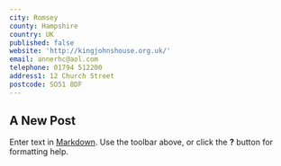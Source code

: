 ```yaml
---
city: Romsey
county: Hampshire
country: UK
published: false
website: 'http://kingjohnshouse.org.uk/'
email: annerhc@aol.com
telephone: 01794 512200
address1: 12 Church Street
postcode: SO51 8DF
---
```

## A New Post

Enter text in [Markdown](http://daringfireball.net/projects/markdown/). Use the toolbar above, or click the **?** button for formatting help.
